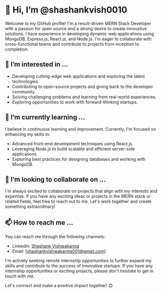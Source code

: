 # 👋 Hi, I’m @shashankvish0010

Welcome to my GitHub profile! I'm a result-driven MERN Stack Developer with a passion for open source and a strong desire to create innovative solutions. I have experience in developing dynamic web applications using MongoDB, Express.js, React.js, and Node.js. I'm eager to collaborate with cross-functional teams and contribute to projects from inception to completion.

## 👀 I’m interested in ...
- Developing cutting-edge web applications and exploring the latest technologies.
- Contributing to open-source projects and giving back to the developer community.
- Solving challenging problems and learning from real-world experiences.
- Exploring opportunities to work with forward-thinking startups.

## 🌱 I’m currently learning ...
I believe in continuous learning and improvement. Currently, I'm focused on enhancing my skills in:
- Advanced front-end development techniques using React.js.
- Leveraging Node.js to build scalable and efficient server-side applications.
- Exploring best practices for designing databases and working with MongoDB.

## 💞️ I’m looking to collaborate on ...
I'm always excited to collaborate on projects that align with my interests and expertise. If you have any exciting ideas or projects in the MERN stack or related fields, feel free to reach out to me. Let's work together and create something extraordinary!

## 📫 How to reach me ...
You can reach me through the following channels:
- LinkedIn: [Shashank Vishwakarma](https://www.linkedin.com/in/shashank-vishwakarma-full-stack-developer/)
- Email: [shashankvishwakarma001@gmail.com]

I'm actively seeking remote internship opportunities to further expand my skills and contribute to the success of innovative startups. If you have any internship opportunities or exciting projects, please don't hesitate to get in touch with me.

Let's connect and make a positive impact together! 😊
